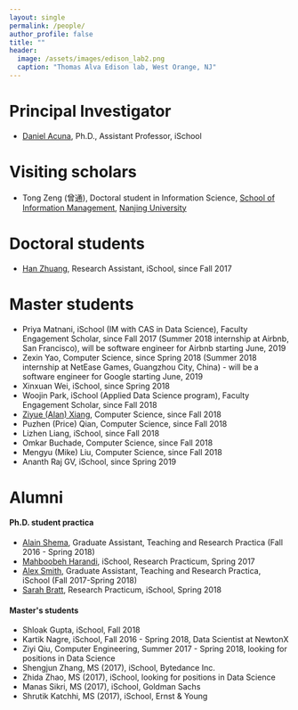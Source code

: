 ```yaml
---
layout: single
permalink: /people/
author_profile: false
title: ""
header:
  image: /assets/images/edison_lab2.png
  caption: "Thomas Alva Edison lab, West Orange, NJ"
---
```


# Principal Investigator

- [Daniel Acuna](/about), Ph.D., Assistant Professor, iSchool

# Visiting scholars

- Tong Zeng (曾通), Doctoral student in Information Science, 
[School of Information Management](https://www.nju.edu.cn/EN/7f/7d/c7136a163709/page.htm), 
[Nanjing University](https://www.nju.edu.cn/EN/)

# Doctoral students

- [Han Zhuang](https://ischool.syr.edu/people/directories/view/hzhuang/), Research Assistant, iSchool, since Fall 2017

# Master students

- Priya Matnani, iSchool (IM with CAS in Data Science), Faculty Engagement Scholar, since Fall 2017 (Summer 2018 internship at Airbnb, San Francisco), will be software engineer for Airbnb starting June, 2019
- Zexin Yao, Computer Science, since Spring 2018 (Summer 2018 internship at NetEase Games, Guangzhou City, China) - will be a software engineer for Google starting June, 2019
- Xinxuan Wei, iSchool, since Spring 2018
- Woojin Park, iSchool (Applied Data Science program), Faculty Engagement Scholar, since Fall 2018
- [Ziyue (Alan) Xiang](http://www.alanshawn.com/), Computer Science, since Fall 2018
- Puzhen (Price) Qian, Computer Science, since Fall 2018
- Lizhen Liang, iSchool, since Fall 2018
- Omkar Buchade, Computer Science, since Fall 2018
- Mengyu (Mike) Liu, Computer Science, since Fall 2018
- Ananth Raj GV, iSchool, since Spring 2019


# Alumni

#### Ph.D. student practica
- [Alain Shema](http://alainshema.com), Graduate Assistant, Teaching and Research
Practica (Fall 2016 - Spring 2018)
- [Mahboobeh Harandi](https://ischool.syr.edu/people/directories/view/mharandi/), 
iSchool, Research Practicum, Spring 2017
- [Alex Smith](https://ischool.syr.edu/people/directories/view/aosmith/), Graduate Assistant, Teaching and Research
Practica, iSchool (Fall 2017-Spring 2018) 
- [Sarah Bratt](https://ischool.syr.edu/people/directories/view/sebratt/), Research Practicum, iSchool, Spring 2018


#### Master's students
- Shloak Gupta, iSchool, Fall 2018
- Kartik Nagre, iSchool, Fall 2016 - Spring 2018, Data Scientist at NewtonX
- Ziyi Qiu, Computer Engineering, Summer 2017 - Spring 2018, looking for positions in Data Science
- Shengjun Zhang, MS (2017), iSchool, Bytedance Inc.
- Zhida Zhao, MS (2017), iSchool, looking for positions in Data Science
- Manas Sikri, MS (2017), iSchool, Goldman Sachs
- Shrutik Katchhi, MS (2017), iSchool, Ernst & Young

